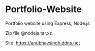 # Portfolio-Website

Portfolio website using Express, Node.js

Zip file @nodejs.tar.xz

Site: https://anubhavsingh.ddns.net

